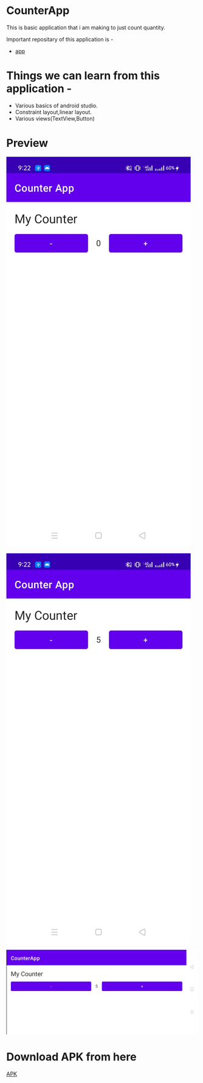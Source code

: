 # CounterApp
  This is basic application that i am making to just count quantity.


  Important repositary of this application is - 

* [app](https://github.com/alein249/Counter-App/tree/master/app)

# Things we can learn from this application - 

* Various basics of android studio.
* Constraint layout,linear layout.
* Various views(TextView,Button)

# Preview

![lf](https://github.com/alein249/Counter-App/blob/master/app/src/main/res/drawable/counterapp1.jpg)

![lf](https://github.com/alein249/Counter-App/blob/master/app/src/main/res/drawable/counterapp2.jpg)

![lf](https://github.com/alein249/Counter-App/blob/master/app/src/main/res/drawable/counterapp3.jpg)

# Download APK from here

[APK](https://github.com/alein249/Counter-App/releases/download/latest/app-debug.apk)
